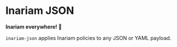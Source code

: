 # Inariam JSON

**Inariam everywhere! 🎉**

`inariam-json` applies Inariam policies to any JSON or YAML payload.